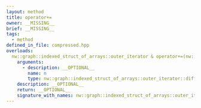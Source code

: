 ```yaml
---
layout: method
title: operator+=
owner: __MISSING__
brief: __MISSING__
tags:
  - method
defined_in_file: compressed.hpp
overloads:
  nw::graph::indexed_struct_of_arrays::outer_iterator & operator+=(nw::graph::indexed_struct_of_arrays::outer_iterator::difference_type):
    arguments:
      - description: __OPTIONAL__
        name: n
        type: nw::graph::indexed_struct_of_arrays::outer_iterator::difference_type
    description: __OPTIONAL__
    return: __OPTIONAL__
    signature_with_names: nw::graph::indexed_struct_of_arrays::outer_iterator & operator+=(nw::graph::indexed_struct_of_arrays::outer_iterator::difference_type n)
---
```

